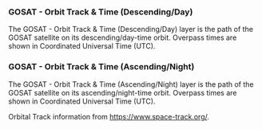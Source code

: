 ### GOSAT - Orbit Track & Time (Descending/Day)
The GOSAT - Orbit Track & Time (Descending/Day) layer is the path of the GOSAT satellite on its descending/day-time orbit. Overpass times are shown in Coordinated Universal Time (UTC).

### GOSAT - Orbit Track & Time (Ascending/Night)
The GOSAT - Orbit Track & Time (Ascending/Night) layer is the path of the GOSAT satellite on its ascending/night-time orbit. Overpass times are shown in Coordinated Universal Time (UTC).

Orbital Track information from <https://www.space-track.org/>.
